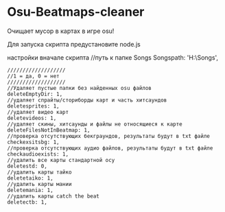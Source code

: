 # Osu-Beatmaps-cleaner
Очищает мусор в картах в игре osu!

Для запуска скрипта предустановите node.js

настройки вначале скрипта
	//путь к папке Songs
	Songspath: 'H:\\Songs',

	///////////////////
	//1 = да, 0 = нет
	///////////////////
	//Удаляет пустые папки без найденных osu файлов
	deleteEmptyDir: 1,
	//удаляет спрайты/сториборды карт и часть хитсаундов
	deletesprites: 1,
	//удаляет видео карт
	deletevideos: 1,
	//удаляет скины, хитсаунды и файлы не относящиеся к карте
	deleteFilesNotInBeatmap: 1,
	//проверка отсутствующих бекграундов, результаты будут в txt файле
	checkexsitsbg: 1,
	//проверка отсутствующих аудио файлов, результаты будут в txt файле
	checkaudioexists: 1,
	//удалить все карты стандартной осу
	deletestd: 0,
	//удалить карты тайко
	deletetaiko: 1,
	//удалить карты мании
	deletemania: 1,
	//удалить карты catch the beat
	deletectb: 1,
